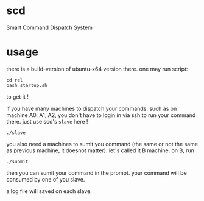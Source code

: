 # scd
Smart Command Dispatch System

# usage 

there is a build-version of ubuntu-x64 version there.
one may run script:
```
cd rel
bash startup.sh
```

to get it !

if you have many machines to dispatch your commands. such as on machine A0, A1, A2, you don't have to login in via ssh to run your command there. just use scd's `slave` here !

```
./slave
```

you also need a machines to sumit you command (the same or not the same as previous machine, it doesnot matter). let's called it B machine.
on B, run
```
./submit
```

then you can sumit your command in the prompt.
your command will be consumed by one of you slave.

a log file will saved on each slave. 

